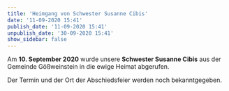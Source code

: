 ```yaml
---
title: 'Heimgang von Schwester Susanne Cibis'
date: '11-09-2020 15:41'
publish_date: '11-09-2020 15:41'
unpublish_date: '30-09-2020 15:41'
show_sidebar: false
---
```


Am **10. September 2020** wurde unsere **Schwester Susanne Cibis** aus der Gemeinde Gößweinstein in die ewige Heimat abgerufen.

Der Termin und der Ort der Abschiedsfeier werden noch bekanntgegeben.